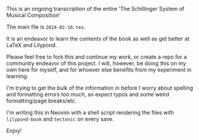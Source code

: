 This is an ongoing transcription of the entire 'The Schillinger System of
Musical Composition'

The main file is `2024-02-16.tex`.

It is an endeavor to learn the contents of the book as well
as get better at LaTeX and Lilypond.

Please feel free to fork this and continue my work, or
create a repo for a community endeavor of this project. I
will, however, be doing this on my own here for myself, and
for whoever else benefits from my experiment in learning.

I'm trying to get the bulk of the information in before I
worry about spelling and formatting errors too much, so
expect typos and some weird formatting/page breaks/etc.

I'm writing this in Neovim with a shell script rendering the
files with `lilypond-book` and `tectonic` on every save.

Enjoy!
